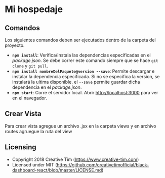 # Mi hospedaje

## Comandos
Los siguientes comandos deben ser ejecutados dentro de la carpeta del proyecto.
* **`npm install`**: Verifica/Instala las dependencias especificadas en el *package.json*. Se debe correr este comando siempre que se hace `git clone` y `git pull`.
* **`npm install nombreDelPaquete@version --save`**: Permite descargar e instalar la dependencia especificada. Si no se especifica la version, se instalará la ultima disponible. el `--save` permite guardar dicha dependencia en el *package.json*.
* **`npm start`**: Corre el servidor local. Abrir [http://localhost:3000](http://localhost:3000) para ver en el navegador.

## Crear Vista

Para crear vista agregue un archivo .jsx en la carpeta views y en archivo routes agruegue la ruta del view

## Licensing

- Copyright 2018 Creative Tim (https://www.creative-tim.com)
- Licensed under MIT (https://github.com/creativetimofficial/black-dashboard-react/blob/master/LICENSE.md)

